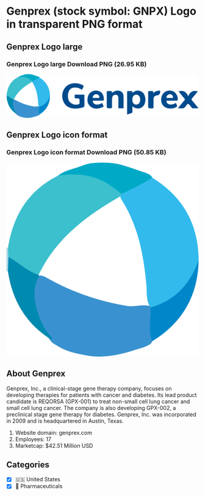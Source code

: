# Genprex (stock symbol: GNPX) Logo in transparent PNG format

## Genprex Logo large

### Genprex Logo large Download PNG (26.95 KB)

![Genprex Logo large Download PNG (26.95 KB)](/img/orig/GNPX_BIG-4cd72d87.png)

## Genprex Logo icon format

### Genprex Logo icon format Download PNG (50.85 KB)

![Genprex Logo icon format Download PNG (50.85 KB)](/img/orig/GNPX-dc9da6e7.png)

## About Genprex

Genprex, Inc., a clinical-stage gene therapy company, focuses on developing therapies for patients with cancer and diabetes. Its lead product candidate is REQORSA (GPX-001) to treat non-small cell lung cancer and small cell lung cancer. The company is also developing GPX-002, a preclinical stage gene therapy for diabetes. Genprex, Inc. was incorporated in 2009 and is headquartered in Austin, Texas.

1. Website domain: genprex.com
2. Employees: 17
3. Marketcap: $42.51 Million USD


## Categories
- [x] 🇺🇸 United States
- [x] 💊 Pharmaceuticals
